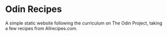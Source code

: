 # Odin Recipes
A simple static website following the curriculum on The Odin Project, taking a few recipes from Allrecipes.com.